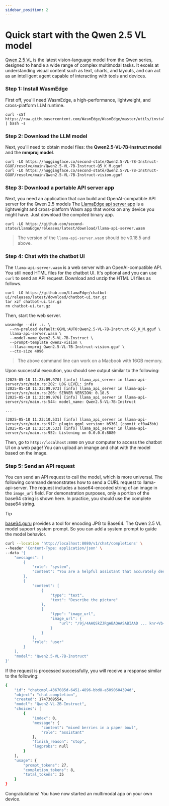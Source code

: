 ```yaml
---
sidebar_position: 2
---
```


# Quick start with the Qwen 2.5 VL model

[Qwen 2.5 VL](https://huggingface.co/Qwen/Qwen2.5-VL-7B-Instruct) is the latest vision-language model from the Qwen series, designed to handle a wide range of complex multimodal tasks. It excels at understanding visual content such as text, charts, and layouts, and can act as an intelligent agent capable of interacting with tools and devices.


### Step 1: Install WasmEdge

First off, you'll need WasmEdge, a high-performance, lightweight, and cross-platform LLM runtime. 

```
curl -sSf https://raw.githubusercontent.com/WasmEdge/WasmEdge/master/utils/install_v2.sh | bash -s
```


### Step 2: Download the LLM model

Next, you'll need to obtain model files: the **Qwen2.5-VL-7B-Instruct model** and the **mmproj model**.

```
curl -LO https://huggingface.co/second-state/Qwen2.5-VL-7B-Instruct-GGUF/resolve/main/Qwen2.5-VL-7B-Instruct-Q5_K_M.gguf
curl -LO https://huggingface.co/second-state/Qwen2.5-VL-7B-Instruct-GGUF/resolve/main/Qwen2.5-VL-7B-Instruct-vision.gguf
```

### Step 3: Download a portable API server app 

Next, you need an application that can build and OpenAI-compatible API server for the Qwen 2.5 models
The [LlamaEdge api server app](https://github.com/LlamaEdge/LlamaEdge/tree/main/llama-api-server) is a lightweight and cross-platform Wasm app that works on any device
you might have. Just download the compiled binary app.

```
curl -LO https://github.com/second-state/LlamaEdge/releases/latest/download/llama-api-server.wasm
```

> The version of the `llama-api-server.wasm` should be v0.18.5 and above.

### Step 4: Chat with the chatbot UI 

The `llama-api-server.wasm` is a web server with an OpenAI-compatible API. You still need HTML files for the chatbot UI. It's optional and you can use `curl` to send an API request.
Download and unzip the HTML UI files as follows.

```
curl -LO https://github.com/LlamaEdge/chatbot-ui/releases/latest/download/chatbot-ui.tar.gz
tar xzf chatbot-ui.tar.gz
rm chatbot-ui.tar.gz
```

Then, start the web server.


```
wasmedge --dir .:. \
  --nn-preload default:GGML:AUTO:Qwen2.5-VL-7B-Instruct-Q5_K_M.gguf \
  llama-api-server.wasm \
  --model-name Qwen2.5-VL-7B-Instruct \
  --prompt-template qwen2-vision \
  --llava-mmproj Qwen2.5-VL-7B-Instruct-vision.gguf \
  --ctx-size 4096
```

> The above command line can work on a Macbook with 16GB memory.

Upon successful execution, you should see output similar to the following:

```
[2025-05-18 11:23:09.970] [info] llama_api_server in llama-api-server/src/main.rs:202: LOG LEVEL: info
[2025-05-18 11:23:09.973] [info] llama_api_server in llama-api-server/src/main.rs:205: SERVER VERSION: 0.18.5
[2025-05-18 11:23:09.976] [info] llama_api_server in llama-api-server/src/main.rs:544: model_name: Qwen2.5-VL-7B-Instruct

...

[2025-05-18 11:23:10.531] [info] llama_api_server in llama-api-server/src/main.rs:917: plugin_ggml_version: b5361 (commit cf0a43bb)
[2025-05-18 11:23:10.533] [info] llama_api_server in llama-api-server/src/main.rs:952: Listening on 0.0.0.0:8080
```

Then, go to `http://localhost:8080` on your computer to access the chatbot UI on a web page! You can upload an imange and chat with the model based on the image.

### Step 5: Send an API request

You can send an API request to call the model, which is more universal. The following command demonstrates how to send a CURL request to llama-api-server. The request includes a base64-encoded string of an image in the `image_url` field. For demonstration purposes, only a portion of the base64 string is shown here. In practice, you should use the complete base64 string.

> [!TIP]
> [base64.guru](https://base64.guru/converter/encode/image/jpg) provides a tool for encoding JPG to Base64.
> The Qwen 2.5 VL model supoort system prompt. So you can add a system prompt to guide the model behavior.

```bash
curl --location 'http://localhost:8080/v1/chat/completions' \
--header 'Content-Type: application/json' \
--data '{
    "messages": [
        {
            "role": "system",
            "content": "You are a helpful assistant that accurately describes the content of images provided by the user."
        },
        {
            "content": [
                {
                    "type": "text",
                    "text": "Describe the picture"
                },
                {
                    "type": "image_url",
                    "image_url": {
                        "url": "/9j/4AAQSkZJRgABAQAASABIAAD ... knr+Vb+lWR8oTTNwfujOc/hSuhuSsf//Z"
                    }
                }
            ],
            "role": "user"
        }
    ],
    "model": "Qwen2.5-VL-7B-Instruct"
}'

```

If the request is processed successfully, you will receive a response similar to the following:

```bash
{
    "id": "chatcmpl-4367085d-6451-4896-bbd8-a5090604394d",
    "object": "chat.completion",
    "created": 1747369554,
    "model": "Qwen2-VL-2B-Instruct",
    "choices": [
        {
            "index": 0,
            "message": {
                "content": "mixed berries in a paper bowl",
                "role": "assistant"
            },
            "finish_reason": "stop",
            "logprobs": null
        }
    ],
    "usage": {
        "prompt_tokens": 27,
        "completion_tokens": 8,
        "total_tokens": 35
    }
}
```


Congratulations! You have now started an multimodal app on your own device.
